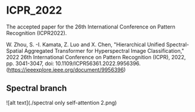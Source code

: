 # ICPR_2022
The accepted paper for the 26th International Conference on Pattern Recognition (ICPR2022).

W. Zhou, S. -I. Kamata, Z. Luo and X. Chen, "Hierarchical Unified Spectral-Spatial Aggregated Transformer for Hyperspectral Image Classification," 2022 26th International Conference on Pattern Recognition (ICPR), 2022, pp. 3041-3047, doi: 10.1109/ICPR56361.2022.9956396. (https://ieeexplore.ieee.org/document/9956396)

Spectral branch
-------------------------------
![alt text](./spectral only self-attention 2.png)

